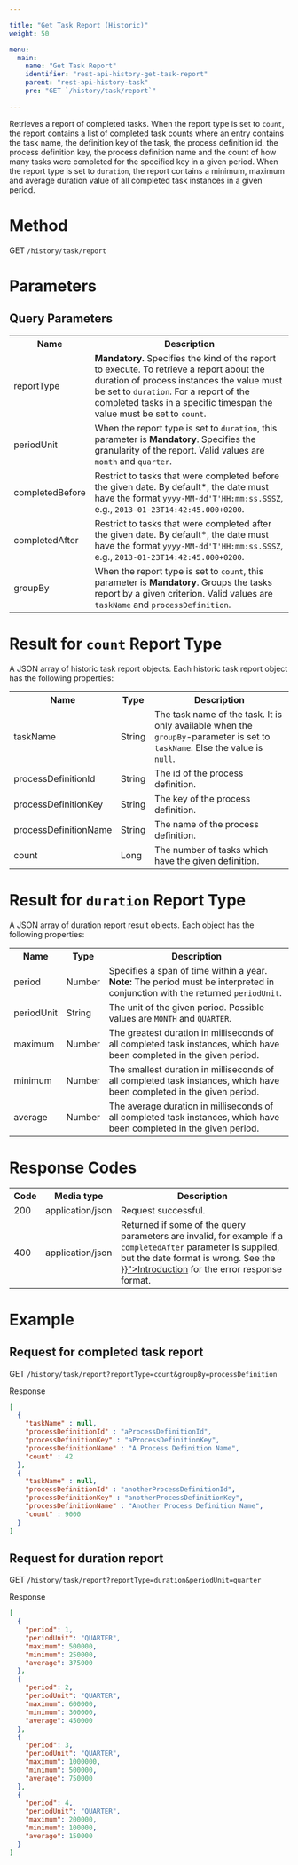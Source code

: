 ```yaml
---

title: "Get Task Report (Historic)"
weight: 50

menu:
  main:
    name: "Get Task Report"
    identifier: "rest-api-history-get-task-report"
    parent: "rest-api-history-task"
    pre: "GET `/history/task/report`"

---
```


Retrieves a report of completed tasks. When the report type is set to <code>count</code>, the report contains a list of 
completed task counts where an entry contains the task name, the definition key of the task, the process definition id, 
the process definition key, the process definition name and the count of how many tasks were completed for the specified 
key in a given period. When the report type is set to <code>duration</code>, the report contains a minimum, maximum and 
average duration value of all completed task instances in a given period.


# Method

GET `/history/task/report`


# Parameters

## Query Parameters

<table class="table table-striped">
  <tr>
    <th>Name</th>
    <th>Description</th>
  </tr>
  <tr>
    <td>reportType</td>
    <td>
      <b>Mandatory.</b> Specifies the kind of the report to execute. To retrieve a report about the duration
      of process instances the value must be set to <code>duration</code>. For a report of the completed tasks in a
      specific timespan the value must be set to <code>count</code>.
    </td>
  </tr>
  <tr>
    <td>periodUnit</td>
    <td>
      When the report type is set to <code>duration</code>, this parameter is <b>Mandatory</b>.
      Specifies the granularity of the report. Valid values are <code>month</code> and <code>quarter</code>.
    </td>
  </tr>
  <tr>
    <td>completedBefore</td>
    <td>
      Restrict to tasks that were completed before the given date. By default*, the date must have the format 
      <code>yyyy-MM-dd'T'HH:mm:ss.SSSZ</code>, e.g., <code>2013-01-23T14:42:45.000+0200</code>.
    </td>
  </tr>
  <tr>
    <td>completedAfter</td>
    <td>
      Restrict to tasks that were completed after the given date. By default*, the date must have the format 
      <code>yyyy-MM-dd'T'HH:mm:ss.SSSZ</code>, e.g., <code>2013-01-23T14:42:45.000+0200</code>.
    </td>
  </tr>
  <tr>
    <td>groupBy</td>
    <td>
      When the report type is set to <code>count</code>, this parameter is <b>Mandatory</b>.
      Groups the tasks report by a given criterion.
      Valid values are <code>taskName</code> and <code>processDefinition</code>.
    </td>
  </tr>
</table>


# Result for `count` Report Type

A JSON array of historic task report objects.
Each historic task report object has the following properties:

<table class="table table-striped">
  <tr>
    <th>Name</th>
    <th>Type</th>
    <th>Description</th>
  </tr>
  <tr>
    <td>taskName</td>
    <td>String</td>
    <td>
      The task name of the task. It is only available when the <code>groupBy</code>-parameter is set to 
      <code>taskName</code>. Else the value is <code>null</code>.
    </td>
  </tr>
  <tr>
    <td>processDefinitionId</td>
    <td>String</td>
    <td>The id of the process definition.</td>
  </tr>
  <tr>
    <td>processDefinitionKey</td>
    <td>String</td>
    <td>
      The key of the process definition.
    </td>
  </tr>
  <tr>
    <td>processDefinitionName</td>
    <td>String</td>
    <td>The name of the process definition.</td>
  </tr>
  <tr>
    <td>count</td>
    <td>Long</td>
    <td>The number of tasks which have the given definition.</td>
  </tr>
</table>


# Result for `duration` Report Type

A JSON array of duration report result objects.
Each object has the following properties:

<table class="table table-striped">
  <tr>
    <th>Name</th>
    <th>Type</th>
    <th>Description</th>
  </tr>
  <tr>
    <td>period</td>
    <td>Number</td>
    <td>Specifies a span of time within a year.<br>
        <b>Note:</b> The period must be interpreted in conjunction with the returned <code>periodUnit</code>.</td>
  </tr>
  <tr>
    <td>periodUnit</td>
    <td>String</td>
    <td>The unit of the given period. Possible values are <code>MONTH</code> and <code>QUARTER</code>.</td>
  </tr>
  <tr>
    <td>maximum</td>
    <td>Number</td>
    <td>The greatest duration in milliseconds of all completed task instances, which have been completed in the given period.</td>
  </tr>
  <tr>
    <td>minimum</td>
    <td>Number</td>
    <td>The smallest duration in milliseconds of all completed task instances, which have been completed in the given period.</td>
  </tr>
  <tr>
    <td>average</td>
    <td>Number</td>
    <td>The average duration in milliseconds of all completed task instances, which have been completed in the given period.</td>
  </tr>
</table>

# Response Codes

<table class="table table-striped">
  <tr>
    <th>Code</th>
    <th>Media type</th>
    <th>Description</th>
  </tr>
  <tr>
    <td>200</td>
    <td>application/json</td>
    <td>Request successful.</td>
  </tr>
  <tr>
    <td>400</td>
    <td>application/json</td>
    <td>
      Returned if some of the query parameters are invalid, for example if a <code>completedAfter</code> parameter is 
      supplied, but the date format is wrong. See the <a href="{{< ref "/reference/rest/overview/_index.md#error-handling" >}}">Introduction</a> 
      for the error response format.
    </td>
  </tr>
</table>


# Example

## Request for completed task report

GET `/history/task/report?reportType=count&groupBy=processDefinition`

Response

```json
[
  {
    "taskName" : null,
    "processDefinitionId" : "aProcessDefinitionId",
    "processDefinitionKey" : "aProcessDefinitionKey",
    "processDefinitionName" : "A Process Definition Name",
    "count" : 42
  },
  {
    "taskName" : null,
    "processDefinitionId" : "anotherProcessDefinitionId",
    "processDefinitionKey" : "anotherProcessDefinitionKey",
    "processDefinitionName" : "Another Process Definition Name",
    "count" : 9000
  }
]
```

## Request for duration report

GET `/history/task/report?reportType=duration&periodUnit=quarter`

Response

```json
[
  {
    "period": 1,
    "periodUnit": "QUARTER",
    "maximum": 500000,
    "minimum": 250000,
    "average": 375000
  },
  {
    "period": 2,
    "periodUnit": "QUARTER",
    "maximum": 600000,
    "minimum": 300000,
    "average": 450000
  },
  {
    "period": 3,
    "periodUnit": "QUARTER",
    "maximum": 1000000,
    "minimum": 500000,
    "average": 750000
  },
  {
    "period": 4,
    "periodUnit": "QUARTER",
    "maximum": 200000,
    "minimum": 100000,
    "average": 150000
  }
]
```
